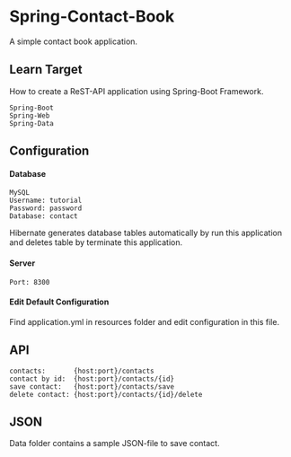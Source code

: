 # Spring-Contact-Book

A simple contact book application.

## Learn Target

How to create a ReST-API application using Spring-Boot Framework.
    
    Spring-Boot
    Spring-Web
    Spring-Data

## Configuration

#### Database

    MySQL
    Username: tutorial
    Password: password
    Database: contact
    
Hibernate generates database tables automatically by run this application and deletes table by terminate this application.
    
#### Server

    Port: 8300
    
#### Edit Default Configuration

Find application.yml in resources folder and edit configuration in this file.

## API

    contacts:       {host:port}/contacts
    contact by id:  {host:port}/contacts/{id}
    save contact:   {host:port}/contacts/save
    delete contact: {host:port}/contacts/{id}/delete
    
## JSON

Data folder contains a sample JSON-file to save contact.
    
